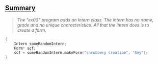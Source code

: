 <h2><u>Summary</u></h2>

> *The "ex03" program adds an Intern class. The intern has no name, grade and no unique characteristics. All that the intern does is to create a form.*


```cpp
{
    Intern someRandomIntern;
    Form* scf;
    scf = someRandomIntern.makeForm("shrubbery creation", "Amy");
}
```